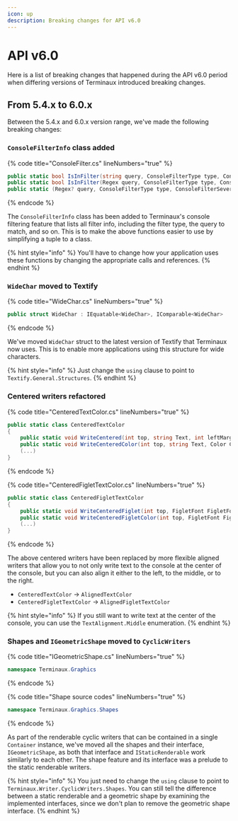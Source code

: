 ```yaml
---
icon: up
description: Breaking changes for API v6.0
---
```


# API v6.0

Here is a list of breaking changes that happened during the API v6.0 period when differing versions of Terminaux introduced breaking changes.

## From 5.4.x to 6.0.x

Between the 5.4.x and 6.0.x version range, we've made the following breaking changes:

### `ConsoleFilterInfo` class added

{% code title="ConsoleFilter.cs" lineNumbers="true" %}
```csharp
public static bool IsInFilter(string query, ConsoleFilterType type, ConsoleFilterSeverity severity, out (Regex? query, ConsoleFilterType type, ConsoleFilterSeverity severity, string justification) queryTuple)
public static bool IsInFilter(Regex query, ConsoleFilterType type, ConsoleFilterSeverity severity, out (Regex? query, ConsoleFilterType type, ConsoleFilterSeverity severity, string justification) queryTuple)
public static (Regex? query, ConsoleFilterType type, ConsoleFilterSeverity severity, string justification)[] GetFilteredQueries()
```
{% endcode %}

The `ConsoleFilterInfo` class has been added to Terminaux's console filtering feature that lists all filter info, including the filter type, the query to match, and so on. This is to make the above functions easier to use by simplifying a tuple to a class.

{% hint style="info" %}
You'll have to change how your application uses these functions by changing the appropriate calls and references.
{% endhint %}

### `WideChar` moved to Textify

{% code title="WideChar.cs" lineNumbers="true" %}
```csharp
public struct WideChar : IEquatable<WideChar>, IComparable<WideChar>
```
{% endcode %}

We've moved `WideChar` struct to the latest version of Textify that Terminaux now uses. This is to enable more applications using this structure for wide characters.

{% hint style="info" %}
Just change the `using` clause to point to `Textify.General.Structures`.
{% endhint %}

### Centered writers refactored

{% code title="CenteredTextColor.cs" lineNumbers="true" %}
```csharp
public static class CenteredTextColor
{
    public static void WriteCentered(int top, string Text, int leftMargin = 0, int rightMargin = 0, params object[] Vars) { }
    public static void WriteCenteredColor(int top, string Text, Color Color, int leftMargin = 0, int rightMargin = 0, params object[] Vars) { }
    (...)
}
```
{% endcode %}

{% code title="CenteredFigletTextColor.cs" lineNumbers="true" %}
```csharp
public static class CenteredFigletTextColor
{
    public static void WriteCenteredFiglet(int top, FigletFont FigletFont, string Text, int leftMargin = 0, int rightMargin = 0, params object[] Vars) { }
    public static void WriteCenteredFigletColor(int top, FigletFont FigletFont, string Text, Color Color, int leftMargin = 0, int rightMargin = 0, params object[] Vars) { }
    (...)
}
```
{% endcode %}

The above centered writers have been replaced by more flexible aligned writers that allow you to not only write text to the console at the center of the console, but you can also align it either to the left, to the middle, or to the right.

* `CenteredTextColor` -> `AlignedTextColor`
* `CenteredFigletTextColor` -> `AlignedFigletTextColor`

{% hint style="info" %}
If you still want to write text at the center of the console, you can use the `TextAlignment.Middle` enumeration.
{% endhint %}

### Shapes and `IGeometricShape` moved to `CyclicWriters`

{% code title="IGeometricShape.cs" lineNumbers="true" %}
```csharp
namespace Terminaux.Graphics
```
{% endcode %}

{% code title="Shape source codes" lineNumbers="true" %}
```csharp
namespace Terminaux.Graphics.Shapes
```
{% endcode %}

As part of the renderable cyclic writers that can be contained in a single `Container` instance, we've moved all the shapes and their interface, `IGeometricShape`, as both that interface and `IStaticRenderable` work similarly to each other. The shape feature and its interface was a prelude to the static renderable writers.

{% hint style="info" %}
You just need to change the `using` clause to point to `Terminaux.Writer.CyclicWriters.Shapes`. You can still tell the difference between a static renderable and a geometric shape by examining the implemented interfaces, since we don't plan to remove the geometric shape interface.
{% endhint %}
